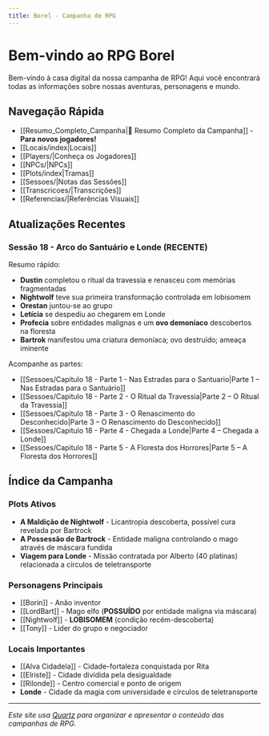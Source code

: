 ```yaml
---
title: Borel - Campanha de RPG
---
```


# Bem-vindo ao RPG Borel

Bem-vindo à casa digital da nossa campanha de RPG! Aqui você encontrará todas as informações sobre nossas aventuras, personagens e mundo.

## Navegação Rápida

- [[Resumo_Completo_Campanha|📖 Resumo Completo da Campanha]] - **Para novos jogadores!**
- [[Locais/index|Locais]]
- [[Players/|Conheça os Jogadores]]
- [[NPCs/|NPCs]]
- [[Plots/index|Tramas]]
- [[Sessoes/|Notas das Sessões]]
- [[Transcricoes/|Transcrições]]
- [[Referencias/|Referências Visuais]]

## Atualizações Recentes

### Sessão 18 - Arco do Santuário e Londe (RECENTE)
Resumo rápido:
- **Dustin** completou o ritual da travessia e renasceu com memórias fragmentadas
- **Nightwolf** teve sua primeira transformação controlada em lobisomem
- **Orestan** juntou-se ao grupo
- **Letícia** se despediu ao chegarem em Londe
- **Profecia** sobre entidades malignas e um **ovo demoníaco** descobertos na floresta
- **Bartrok** manifestou uma criatura demoníaca; ovo destruído; ameaça iminente

Acompanhe as partes:
- [[Sessoes/Capitulo 18 - Parte 1 - Nas Estradas para o Santuario|Parte 1 – Nas Estradas para o Santuário]]
- [[Sessoes/Capitulo 18 - Parte 2 - O Ritual da Travessia|Parte 2 – O Ritual da Travessia]]
- [[Sessoes/Capitulo 18 - Parte 3 - O Renascimento do Desconhecido|Parte 3 – O Renascimento do Desconhecido]]
- [[Sessoes/Capitulo 18 - Parte 4 - Chegada a Londe|Parte 4 – Chegada a Londe]]
- [[Sessoes/Capitulo 18 - Parte 5 - A Floresta dos Horrores|Parte 5 – A Floresta dos Horrores]]

## Índice da Campanha

### Plots Ativos
- **A Maldição de Nightwolf** - Licantropia descoberta, possível cura revelada por Bartrock
- **A Possessão de Bartrock** - Entidade maligna controlando o mago através de máscara fundida
- **Viagem para Londe** - Missão contratada por Alberto (40 platinas) relacionada a círculos de teletransporte

### Personagens Principais
- [[Borin]] - Anão inventor
- [[LordBart]] - Mago elfo (**POSSUÍDO** por entidade maligna via máscara)
- [[Nightwolf]] - **LOBISOMEM** (condição recém-descoberta)
- [[Tony]] - Líder do grupo e negociador

### Locais Importantes
- [[Alva Cidadela]] - Cidade-fortaleza conquistada por Rita
- [[Elriste]] - Cidade dividida pela desigualdade
- [[Rilonde]] - Centro comercial e ponto de origem
- **Londe** - Cidade da magia com universidade e círculos de teletransporte

---

*Este site usa [Quartz](https://quartz.jzhao.xyz/) para organizar e apresentar o conteúdo das campanhas de RPG.*
